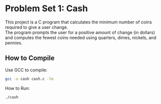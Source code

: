 # Problem Set 1: Cash

This project is a C program that calculates the minimum number of coins required to give a user change.  
The program prompts the user for a positive amount of change (in dollars) and computes the fewest coins needed using quarters, dimes, nickels, and pennies.

## How to Compile

Use GCC to compile:

```bash
gcc -o cash cash.c -lm
```

How to Run: 

```bash
./cash
```